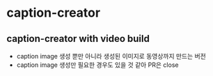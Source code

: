 # caption-creator

## caption-creator with video build
* caption image 생성 뿐만 아니라 생성된 이미지로 동영상까지 만드는 버전
* caption image 생성만 필요한 경우도 있을 것 같아 PR은 close 
